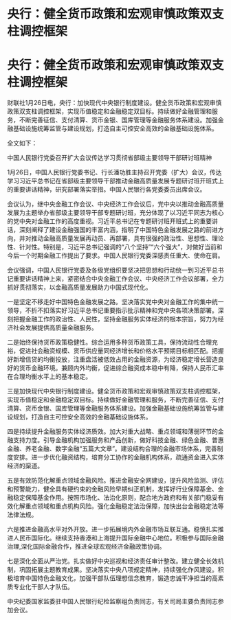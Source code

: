 # 央行：健全货币政策和宏观审慎政策双支柱调控框架

# 央行：健全货币政策和宏观审慎政策双支柱调控框架

财联社1月26日电，央行：加快现代中央银行制度建设。健全货币政策和宏观审慎政策双支柱调控框架，实现币值稳定和金融稳定双目标。持续做好金融管理和服务，不断完善征信、支付清算、货币金银、国库管理等金融服务体系建设。加强金融基础设施统筹监管与建设规划，打造自主可控安全高效的金融基础设施体系。

全文如下：

中国人民银行党委召开扩大会议传达学习贯彻省部级主要领导干部研讨班精神

1月26日，中国人民银行党委书记、行长潘功胜主持召开党委（扩大）会议，传达学习习近平总书记在省部级主要领导干部推动金融高质量发展专题研讨班开班式上的重要讲话精神，研究部署落实举措。中国人民银行各党委委员出席会议。

会议认为，继中央金融工作会议、中央经济工作会议后，党中央以推动金融高质量发展为主题举办省部级主要领导干部专题研讨班，充分体现了以习近平同志为核心的党中央对金融工作的高度重视。习近平总书记在专题研讨班开班式上的重要讲话，深刻阐释了建设金融强国的丰富内涵，指明了中国特色金融发展之路的前进方向，并对推动金融高质量发展再动员、再部署，具有很强的政治性、思想性、理论性、针对性。特别是，习近平总书记强调的“八个坚持”“六个强大”，对做好当前和今后一个时期金融工作提出了要求。中国人民银行党委深感责任重大、使命在肩。

会议强调，中国人民银行党委及各级党组织要坚决把思想和行动统一到习近平总书记重要讲话精神上来，紧密结合中央金融工作会议、中央经济工作会议部署，全力抓好贯彻落实，以金融高质量发展助力中国式现代化。

一是坚定不移走好中国特色金融发展之路。坚决落实党中央对金融工作的集中统一领导，不折不扣落实好习近平总书记重要指示批示精神和党中央各项决策部署。深刻把握金融工作的政治性、人民性，坚持金融服务实体经济的根本宗旨，努力为经济社会发展提供高质量金融服务。

二是始终保持货币政策稳健性。综合运用多种货币政策工具，保持流动性合理充裕，促进社会融资规模、货币供应量同经济增长和价格水平预期目标相匹配。把握好新增信贷的均衡投放，注重盘活被低效占用的金融资源，为经济稳定增长营造良好的货币金融环境。兼顾内外均衡，促进综合融资成本稳中有降，保持人民币汇率在合理均衡水平上的基本稳定。

三是加快现代中央银行制度建设。健全货币政策和宏观审慎政策双支柱调控框架，实现币值稳定和金融稳定双目标。持续做好金融管理和服务，不断完善征信、支付清算、货币金银、国库管理等金融服务体系建设。加强金融基础设施统筹监管与建设规划，打造自主可控安全高效的金融基础设施体系。

四是持续提升金融服务实体经济质效。加大对重大战略、重点领域和薄弱环节的金融支持力度。引导金融机构加强服务和产品创新，做好科技金融、绿色金融、普惠金融、养老金融、数字金融“五篇大文章”。建设结构合理的金融市场体系，完善制度安排。进一步优化融资结构，培育分工协作的金融机构体系，疏通资金进入实体经济的渠道。

五是有效防范化解重点领域金融风险。推进金融安全网建设，提升风险监测、评估和预警能力，健全具有硬约束的金融风险早期纠正机制，发挥好行业保障基金、金融稳定保障基金作用。按照市场化、法治化原则，配合地方政府和有关部门稳妥有效化解重点领域和重点机构风险。强化金融稳定法治保障，加快出台金融稳定法等法律法规。

六是推进金融高水平对外开放。进一步拓展境内外金融市场互联互通。稳慎扎实推进人民币国际化。继续支持香港和上海提升国际金融中心地位。积极参与国际金融治理,深化国际金融合作，推进全球宏观经济金融政策协调。

七是深化全面从严治党。扎实做好中央巡视和经济责任审计整改。建立健全长效机制，巩固拓展主题教育成果。坚决落实中央八项规定精神，持续强化作风建设。积极培育中国特色金融文化，加强干部队伍理想信念教育，锻造忠诚干净担当的高素质专业化干部人才队伍。

中央纪委国家监委驻中国人民银行纪检监察组负责同志，有关司局主要负责同志参加会议。

